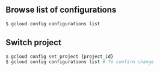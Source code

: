 ## Browse list of configurations
```sh
$ gcloud config configurations list
```

## Switch project
```sh
$ gcloud config set project {project_id}
$ gcloud config configurations list # To confirm change
```
